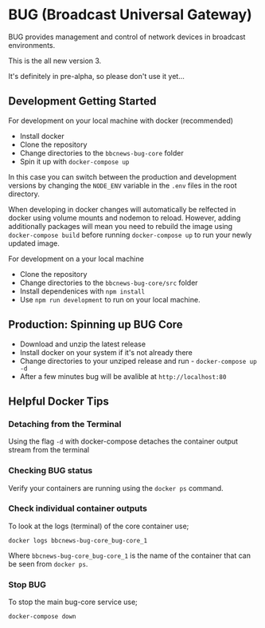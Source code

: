 # BUG (Broadcast Universal Gateway)

BUG provides management and control of network devices in broadcast environments.

This is the all new version 3.

It's definitely in pre-alpha, so please don't use it yet...

## Development Getting Started

For development on your local machine with docker (recommended)

* Install docker
* Clone the repository
* Change directories to the `bbcnews-bug-core` folder
* Spin it up with `docker-compose up`

In this case you can switch between the production and development versions by changing the `NODE_ENV` variable in the `.env` files in the root directory.

When developing in docker changes will automatically be relfected in docker using volume mounts and nodemon to reload. However, adding additionally packages will mean you need to rebuild the image using `docker-compose build` before running `docker-compose up` to run your newly updated image.

For development on a your local machine

* Clone the repository
* Change directories to the `bbcnews-bug-core/src` folder
* Install dependenices with `npm install`
* Use `npm run development` to run on your local machine.

## Production: Spinning up BUG Core

* Download and unzip the latest release
* Install docker on your system if it's not already there
* Change directories to your unziped release and run - `docker-compose up -d`
* After a few minutes bug will be avalible at `http://localhost:80`


## Helpful Docker Tips

### Detaching from the Terminal

Using the flag `-d` with docker-compose detaches the container output stream from the terminal

### Checking BUG status

Verify your containers are running using the `docker ps` command.

### Check individual container outputs

To look at the logs (terminal) of the core container use;

`docker logs bbcnews-bug-core_bug-core_1`

Where `bbcnews-bug-core_bug-core_1` is the name of the container that can be seen from `docker ps`.

### Stop BUG

To stop the main bug-core service use;

`docker-compose down`